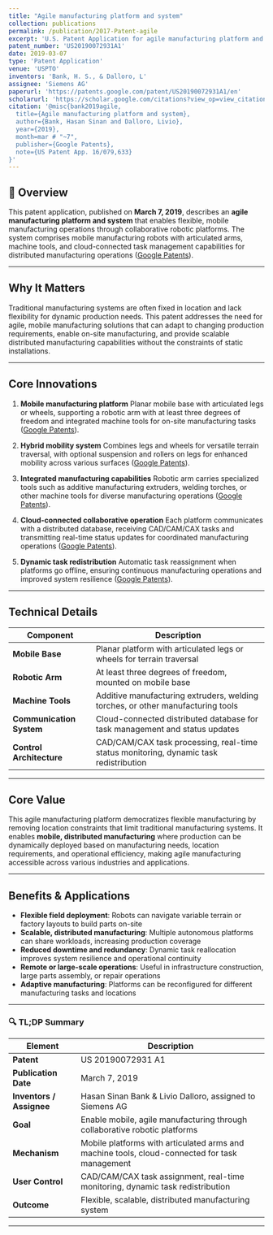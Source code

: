 ```yaml
---
title: "Agile manufacturing platform and system"
collection: publications
permalink: /publication/2017-Patent-agile
excerpt: 'U.S. Patent Application for agile manufacturing platform and system by Bank and Dalloro.'
patent_number: 'US20190072931A1'
date: 2019-03-07
type: 'Patent Application'
venue: 'USPTO'
inventors: 'Bank, H. S., & Dalloro, L'
assignee: 'Siemens AG'
paperurl: 'https://patents.google.com/patent/US20190072931A1/en'
scholarurl: 'https://scholar.google.com/citations?view_op=view_citation&hl=en&user=vU6oBhwAAAAJ&citation_for_view=vU6oBhwAAAAJ:b0M2c_1WBrUC'
citation: '@misc{bank2019agile,
  title={Agile manufacturing platform and system},
  author={Bank, Hasan Sinan and Dalloro, Livio},
  year={2019},
  month=mar # "~7",
  publisher={Google Patents},
  note={US Patent App. 16/079,633}
}'
---
```


## 📌 Overview

This patent application, published on **March 7, 2019**, describes an **agile manufacturing platform and system** that enables flexible, mobile manufacturing operations through collaborative robotic platforms. The system comprises mobile manufacturing robots with articulated arms, machine tools, and cloud-connected task management capabilities for distributed manufacturing operations ([Google Patents][1]).

---

## Why It Matters

Traditional manufacturing systems are often fixed in location and lack flexibility for dynamic production needs. This patent addresses the need for agile, mobile manufacturing solutions that can adapt to changing production requirements, enable on-site manufacturing, and provide scalable distributed manufacturing capabilities without the constraints of static installations.

---

## Core Innovations

1. **Mobile manufacturing platform**
   Planar mobile base with articulated legs or wheels, supporting a robotic arm with at least three degrees of freedom and integrated machine tools for on-site manufacturing tasks ([Google Patents][1]).

2. **Hybrid mobility system**
   Combines legs and wheels for versatile terrain traversal, with optional suspension and rollers on legs for enhanced mobility across various surfaces ([Google Patents][1]).

3. **Integrated manufacturing capabilities**
   Robotic arm carries specialized tools such as additive manufacturing extruders, welding torches, or other machine tools for diverse manufacturing operations ([Google Patents][1]).

4. **Cloud-connected collaborative operation**
   Each platform communicates with a distributed database, receiving CAD/CAM/CAX tasks and transmitting real-time status updates for coordinated manufacturing operations ([Google Patents][1]).

5. **Dynamic task redistribution**
   Automatic task reassignment when platforms go offline, ensuring continuous manufacturing operations and improved system resilience ([Google Patents][1]).

---

## Technical Details

| Component                | Description                                                                                                                 |
| ------------------------ | --------------------------------------------------------------------------------------------------------------------------- |
| **Mobile Base**          | Planar platform with articulated legs or wheels for terrain traversal                                                      |
| **Robotic Arm**          | At least three degrees of freedom, mounted on mobile base                                                                  |
| **Machine Tools**        | Additive manufacturing extruders, welding torches, or other manufacturing tools                                            |
| **Communication System** | Cloud-connected distributed database for task management and status updates                                                |
| **Control Architecture** | CAD/CAM/CAX task processing, real-time status monitoring, dynamic task redistribution                                       |

---

## Core Value

This agile manufacturing platform democratizes flexible manufacturing by removing location constraints that limit traditional manufacturing systems. It enables **mobile, distributed manufacturing** where production can be dynamically deployed based on manufacturing needs, location requirements, and operational efficiency, making agile manufacturing accessible across various industries and applications.

---

## Benefits & Applications

* **Flexible field deployment**: Robots can navigate variable terrain or factory layouts to build parts on-site
* **Scalable, distributed manufacturing**: Multiple autonomous platforms can share workloads, increasing production coverage
* **Reduced downtime and redundancy**: Dynamic task reallocation improves system resilience and operational continuity
* **Remote or large-scale operations**: Useful in infrastructure construction, large parts assembly, or repair operations
* **Adaptive manufacturing**: Platforms can be reconfigured for different manufacturing tasks and locations

---

### 🔍 TL;DP Summary

| Element                  | Description                                                                                                  |
| ------------------------ | ------------------------------------------------------------------------------------------------------------ |
| **Patent**               | US 20190072931 A1                                                                                            |
| **Publication Date**     | March 7, 2019                                                                                                |
| **Inventors / Assignee** | Hasan Sinan Bank & Livio Dalloro, assigned to Siemens AG                                                     |
| **Goal**                 | Enable mobile, agile manufacturing through collaborative robotic platforms                                   |
| **Mechanism**            | Mobile platforms with articulated arms and machine tools, cloud-connected for task management                |
| **User Control**         | CAD/CAM/CAX task assignment, real-time monitoring, dynamic task redistribution                               |
| **Outcome**              | Flexible, scalable, distributed manufacturing system                                                         |

---

[1]: https://patents.google.com/patent/US20190072931A1/en "US20190072931A1 - Agile manufacturing platform and system - Google Patents"

